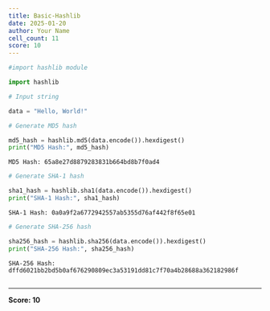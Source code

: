 ```yaml
---
title: Basic-Hashlib
date: 2025-01-20
author: Your Name
cell_count: 11
score: 10
---
```


```python
#import hashlib module
```


```python
import hashlib
```


```python
# Input string
```


```python
data = "Hello, World!"
```


```python
# Generate MD5 hash
```


```python
md5_hash = hashlib.md5(data.encode()).hexdigest()
print("MD5 Hash:", md5_hash)
```

    MD5 Hash: 65a8e27d8879283831b664bd8b7f0ad4



```python
# Generate SHA-1 hash
```


```python
sha1_hash = hashlib.sha1(data.encode()).hexdigest()
print("SHA-1 Hash:", sha1_hash)
```

    SHA-1 Hash: 0a0a9f2a6772942557ab5355d76af442f8f65e01



```python
# Generate SHA-256 hash
```


```python
sha256_hash = hashlib.sha256(data.encode()).hexdigest()
print("SHA-256 Hash:", sha256_hash)
```

    SHA-256 Hash: dffd6021bb2bd5b0af676290809ec3a53191dd81c7f70a4b28688a362182986f



```python

```


---
**Score: 10**
